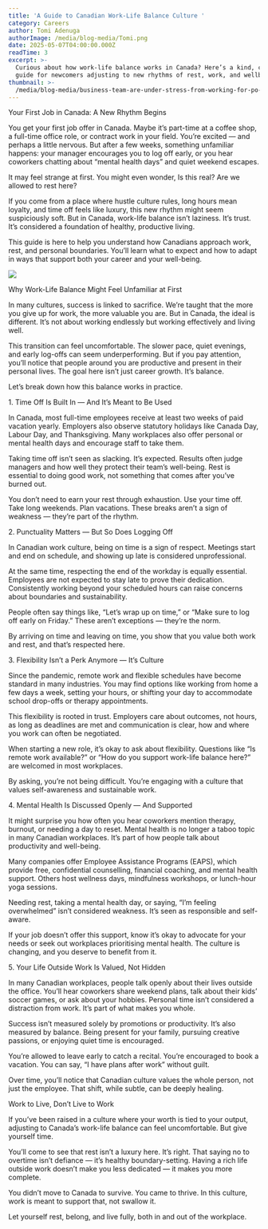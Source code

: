 ```yaml
---
title: 'A Guide to Canadian Work-Life Balance Culture '
category: Careers
author: Tomi Adenuga
authorImage: /media/blog-media/Tomi.png
date: 2025-05-07T04:00:00.000Z
readTime: 3
excerpt: >-
  Curious about how work-life balance works in Canada? Here’s a kind, clear
  guide for newcomers adjusting to new rhythms of rest, work, and wellbeing.
thumbnail: >-
  /media/blog-media/business-team-are-under-stress-from-working-for-po-2024-12-19-19-31-43-utc.jpg
---
```


Your First Job in Canada: A New Rhythm Begins

You get your first job offer in Canada. Maybe it’s part-time at a coffee shop, a full-time office role, or contract work in your field. You’re excited — and perhaps a little nervous. But after a few weeks, something unfamiliar happens: your manager encourages you to log off early, or you hear coworkers chatting about “mental health days” and quiet weekend escapes.

It may feel strange at first. You might even wonder, Is this real? Are we allowed to rest here?

If you come from a place where hustle culture rules, long hours mean loyalty, and time off feels like luxury, this new rhythm might seem suspiciously soft. But in Canada, work-life balance isn’t laziness. It’s trust. It’s considered a foundation of healthy, productive living.

This guide is here to help you understand how Canadians approach work, rest, and personal boundaries. You’ll learn what to expect and how to adapt in ways that support both your career and your well-being.

![](/media/blog-media/technicians-controlling-the-equipment-with-tablet-2025-02-11-15-39-04-utc.jpg)

Why Work-Life Balance Might Feel Unfamiliar at First

In many cultures, success is linked to sacrifice. We’re taught that the more you give up for work, the more valuable you are. But in Canada, the ideal is different. It’s not about working endlessly but working effectively and living well.

This transition can feel uncomfortable. The slower pace, quiet evenings, and early log-offs can seem underperforming. But if you pay attention, you’ll notice that people around you are productive and present in their personal lives. The goal here isn’t just career growth. It’s balance.

Let’s break down how this balance works in practice.

1\. Time Off Is Built In — And It’s Meant to Be Used

In Canada, most full-time employees receive at least two weeks of paid vacation yearly. Employers also observe statutory holidays like Canada Day, Labour Day, and Thanksgiving. Many workplaces also offer personal or mental health days and encourage staff to take them.

Taking time off isn’t seen as slacking. It’s expected. Results often judge managers and how well they protect their team’s well-being. Rest is essential to doing good work, not something that comes after you’ve burned out.

You don’t need to earn your rest through exhaustion. Use your time off. Take long weekends. Plan vacations. These breaks aren’t a sign of weakness — they’re part of the rhythm.

2\. Punctuality Matters — But So Does Logging Off

In Canadian work culture, being on time is a sign of respect. Meetings start and end on schedule, and showing up late is considered unprofessional.

At the same time, respecting the end of the workday is equally essential. Employees are not expected to stay late to prove their dedication. Consistently working beyond your scheduled hours can raise concerns about boundaries and sustainability.

People often say things like, “Let’s wrap up on time,” or “Make sure to log off early on Friday.” These aren’t exceptions — they’re the norm.

By arriving on time and leaving on time, you show that you value both work and rest, and that’s respected here.

3\. Flexibility Isn’t a Perk Anymore — It’s Culture

Since the pandemic, remote work and flexible schedules have become standard in many industries. You may find options like working from home a few days a week, setting your hours, or shifting your day to accommodate school drop-offs or therapy appointments.

This flexibility is rooted in trust. Employers care about outcomes, not hours, as long as deadlines are met and communication is clear, how and where you work can often be negotiated.

When starting a new role, it’s okay to ask about flexibility. Questions like “Is remote work available?” or “How do you support work-life balance here?” are welcomed in most workplaces.

By asking, you’re not being difficult. You’re engaging with a culture that values self-awareness and sustainable work.

4\. Mental Health Is Discussed Openly — And Supported

It might surprise you how often you hear coworkers mention therapy, burnout, or needing a day to reset. Mental health is no longer a taboo topic in many Canadian workplaces. It’s part of how people talk about productivity and well-being.

Many companies offer Employee Assistance Programs (EAPS), which provide free, confidential counselling, financial coaching, and mental health support. Others host wellness days, mindfulness workshops, or lunch-hour yoga sessions.

Needing rest, taking a mental health day, or saying, “I’m feeling overwhelmed” isn’t considered weakness. It’s seen as responsible and self-aware.

If your job doesn’t offer this support, know it’s okay to advocate for your needs or seek out workplaces prioritising mental health. The culture is changing, and you deserve to benefit from it.

5\. Your Life Outside Work Is Valued, Not Hidden

In many Canadian workplaces, people talk openly about their lives outside the office. You’ll hear coworkers share weekend plans, talk about their kids’ soccer games, or ask about your hobbies. Personal time isn’t considered a distraction from work. It’s part of what makes you whole.

Success isn’t measured solely by promotions or productivity. It’s also measured by balance. Being present for your family, pursuing creative passions, or enjoying quiet time is encouraged.

You’re allowed to leave early to catch a recital. You’re encouraged to book a vacation. You can say, “I have plans after work” without guilt.

Over time, you’ll notice that Canadian culture values the whole person, not just the employee. That shift, while subtle, can be deeply healing.

Work to Live, Don’t Live to Work

If you’ve been raised in a culture where your worth is tied to your output, adjusting to Canada’s work-life balance can feel uncomfortable. But give yourself time.

You’ll come to see that rest isn’t a luxury here. It’s right. That saying no to overtime isn’t defiance — it’s healthy boundary-setting. Having a rich life outside work doesn’t make you less dedicated — it makes you more complete.

You didn’t move to Canada to survive. You came to thrive. In this culture, work is meant to support that, not swallow it.

Let yourself rest, belong, and live fully, both in and out of the workplace.
